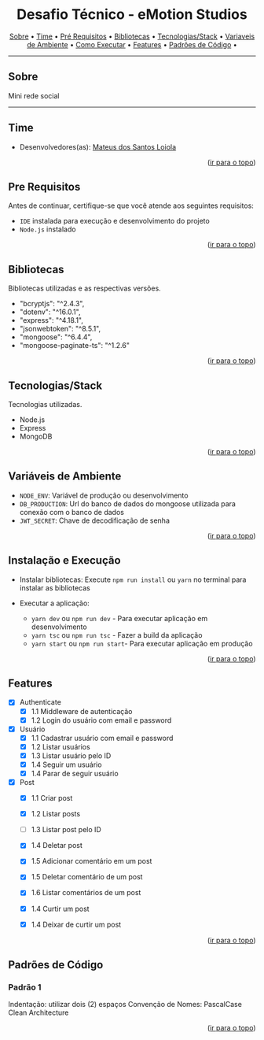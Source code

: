<div align="center">

# Desafio Técnico - eMotion Studios

</div>

<p align="center">
 <a href="#sobre">Sobre</a> •
 <a href="#time">Time</a> •
 <a href="#pre-requisitos">Pré Requisitos</a> •
 <a href="#bibliotecas">Bibliotecas</a> •
 <a href="#tecnologiasstack">Tecnologias/Stack</a> •
 <a href="#variaveis-de-ambiente">Variaveis de Ambiente</a> •
 <a href="#como-executar">Como Executar</a> •
 <a href="#features">Features</a> •
 <a href="#padrões-de-código">Padrões de Código</a> •
</p>


------------

## Sobre

Mini rede social

------------

## Time

- Desenvolvedores(as): <a href="https://www.linkedin.com/in/mateus-dos-santos/">Mateus dos Santos Loiola</a>

<p align="right">(<a href="#top">ir para o topo</a>)</p>

## Pre Requisitos

Antes de continuar, certifique-se que você atende aos seguintes requisitos:

- `IDE` instalada para execução e desenvolvimento do projeto
- `Node.js` instalado

<p align="right">(<a href="#top">ir para o topo</a>)</p>

## Bibliotecas

Bibliotecas utilizadas e as respectivas versões.
  *  "bcryptjs": "^2.4.3",
  *  "dotenv": "^16.0.1",
  *  "express": "^4.18.1",
  *  "jsonwebtoken": "^8.5.1",
  *  "mongoose": "^6.4.4",
  *  "mongoose-paginate-ts": "^1.2.6"

<p align="right">(<a href="#top">ir para o topo</a>)</p>

## Tecnologias/Stack

Tecnologias utilizadas.

- Node.js
- Express
- MongoDB

<p align="right">(<a href="#top">ir para o topo</a>)</p>

## Variáveis de Ambiente

- `NODE_ENV`: Variável de produção ou desenvolvimento
- `DB_PRODUCTION`: Url do banco de dados do mongoose utilizada para conexão com o banco de dados
- `JWT_SECRET`: Chave de decodificação de senha

<p align="right">(<a href="#top">ir para o topo</a>)</p>

## Instalação e Execução

* Instalar bibliotecas:
  Execute `npm run install` ou `yarn` no terminal para instalar as bibliotecas

* Executar a aplicação:
  - `yarn dev` ou `npm run dev` - Para executar aplicação em desenvolvimento
  - `yarn tsc` ou `npm run tsc` - Fazer a build da aplicação
  - `yarn start` ou `npm run start`- Para executar aplicação em produção

<p align="right">(<a href="#top">ir para o topo</a>)</p>

## Features

- [X] Authenticate
  - [X] 1.1 Middleware de autenticação
  - [X] 1.2 Login do usuário com email e password
- [X] Usuário
  - [X] 1.1 Cadastrar usuário com email e password
  - [X] 1.2 Listar usuários
  - [X] 1.3 Listar usuário pelo ID
  - [X] 1.4 Seguir um usuário
  - [X] 1.4 Parar de seguir usuário
- [X] Post
  - [X] 1.1 Criar post
  - [X] 1.2 Listar posts
  - [ ] 1.3 Listar post pelo ID
  - [X] 1.4 Deletar post
  - [X] 1.5 Adicionar comentário em um post
  - [X] 1.5 Deletar comentário de um post
  - [X] 1.6 Listar comentários de um post
  - [X] 1.4 Curtir um post
  - [X] 1.4 Deixar de curtir um post


<p align="right">(<a href="#top">ir para o topo</a>)</p>

## Padrões de Código

### Padrão 1
Indentação: utilizar dois (2) espaços
Convenção de Nomes: PascalCase
Clean Architecture

<p align="right">(<a href="#top">ir para o topo</a>)</p>

